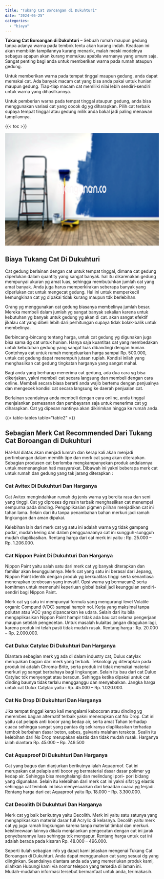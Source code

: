 ```yaml
---
title: "Tukang Cat Boroangan di Dukuhturi"
date: "2024-05-25"
categories: 
  - "biaya"
---
```


**Tukang Cat Boroangan di Dukuhturi** – Sebuah rumah maupun gedung tanpa adanya warna pada tembok tentu akan kurang indah. Keadaan ini akan membikin tampilannya kurang menarik, malah meski modelnya sebagus apapun akan kurang memukau apabila warnanya yang umum saja. Sangat penting bagi anda untuk memberikan warna pada rumah ataupun gedung.

Untuk memberikan warna pada tempat tinggal maupun gedung, anda dapat memakai cat. Ada banyak macam cat yang bisa anda pakai untuk hunian maupun gedung. Tiap-tiap macam cat memiliki nilai lebih sendiri-sendiri untuk warna yang dihasilkannya.

Untuk pemberian warna pada tempat tinggal ataupun gedung, anda bisa menggunakan variasi cat yang cocok dg yg diharapkan. Pilih cat terbaik supaya tempat tinggal atau gedung milik anda bakal jadi paling menawan tampilannya.

{{< toc >}}

![Tukang Cat Boroangan di Dukuhturi](/images/jasa-cat-murah11.png)

## Biaya Tukang Cat Di Dukuhturi

Cat gedung berlainan dengan cat untuk tempat tinggal, dimana cat gedung diperlukan dalam quantity yang sangat banyak. hal itu dikarenakan gedung mempunyai ukuran yg amat luas, sehingga membutuhkan jumlah cat yang amat banyak. Anda juga harus memperkirakan seberapa banyak yang diperlukan cat untuk mengecat gedung. Hal ini untuk memperkecil kemungkinan cat yg dipakai tidak kurang maupun tdk berlebihan.

Orang yg menggunakan cat gedung biasanya membelinya jumlah besar. Mereka membeli dalam jumlah yg sangat banyak sekalian karena untuk kebutuhan yg banyak untuk gedung yg akan di cat. akan sangat efektif jikalau cat yang dibeli lebih dari perhitungan supaya tidak bolak-balik untuk membelinya.

Berbincang-bincang tentang harga, untuk cat gedung yg digunakan juga bisa sama dg cat untuk hunian. Hanya saja kuantitas cat yang membedakan untuk kebutuhan gedung yang sangat luas dibandingi dengan hunian. Contohnya cat untuk rumah mengeluarkan harga sampai Rp. 500.000, untuk cat gedung dapat menempuh jutaan rupiah. Kondisi inilah yang menghasilkan cat gedung tingkatan harganya yang sangat mahal.

Bagi anda yang berharap menerima cat gedung, ada dua cara yg bisa dikerjakan, yakni membeli cat secara langsung dan membeli dengan cara online. Membeli secara biasa berarti anda wajib bertemu dengan penjualnya dan mengecek kondisi cat secara langsung ke daerah penjualan cat.

Berlainan seandainya anda membeli dengan cara online, anda tinggal menjalankan pemesanan dan pembayaran saja untuk menerima cat yg diharapkan. Cat yg dipesan nantinya akan dikirimkan hingga ke rumah anda.

{{< table-tables table="table2" >}}

## Sebagian Merk Cat Recommended Dari Tukang Cat Boroangan di Dukuhturi

Hal-hal diatas akan menjadi lumrah dan kerap kali akan menjadi pertimbangan dalam memilih tipe dan merk cat yang akan diterapkan. Sebagian produsen cat berlomba mengkampanyekan produk andalannya untuk memenangkan hati masyarakat. Dibawah ini yakni beberapa merk cat untuk rumah dan gedung yang tak jarang diterapkan :

### Cat Avitex Di Dukuhturi Dan Harganya

Cat Avitex mengindahkan rumah dg jenis warna yg bercita rasa dan seni yang tinggi. Cat yg diproses dg resin terbaik menghasilkan cat menempel sempurna pada dinding. Pengaplikasian pigmen pilihan menjadikan cat ini tahan lama. Selain dari itu tanpa penambahan bahan merkuri jadi ramah lingkungan dan aman dipakai.

Kelebihan lain dari merk cat yg satu ini adalah warna yg tidak gampang pudar, mudah kering dan dalam pengguanaanya cat ini sungguh-sungguh mudah diaplikasikan. Rentang harga dari cat merk ini yaitu : Rp. 25.000 – Rp. 1.206.000.

### Cat Nippon Paint Di Dukuhturi Dan Harganya

Nippon Paint yaitu salah satu dari merk cat yg banyak diterapkan dan familiar akan keunggulannya. Merk cat yang satu ini berasal dari Jepang, Nippon Paint identik dengan produk yg berkualitas tinggi serta senantiasa menerapkan terobosan yang inovatif. Opsi warna yg bermacam2 serta komitmen untuk memenuhi keperluan global bakal jadi keunggulan sendiri-sendiri bagi Nippon Paint.

Merk cat yg satu ini mempunyai formula yang mengurangi level Volatile organic Compund (VOC) sampai hampir nol. Kerja yang maksimal tanpa polutan atau VOC yang dipancarkan ke udara. Selain dari itu bila mengaplikasikan Nippon Paint hampir tidak ada bau cat selama pengerjaan maupun setelah pengecetan. Untuk masalah kulaitas jangan diragukan lagi, karena produk ini telah pasti tidak mudah rusak. Rentang harga : Rp. 20.000 – Rp. 2.000.000.

### Cat Dulux Catylac Di Dukuhturi Dan Harganya

Diantara sebagian merk yg ada di dalam industry cat, Dulux catylax merupakan bagian dari merk yang terbaik. Teknologi yg diterapkan pada produk ini adalah Chroma-Brite, serta produk ini tidak memakai material merkuri yg sangat berbahaya bagi lingkungan. Selain itu bau dari cat Dulux Catylac tdk menyengat atau beracun. Sehingga ketika dipakai untuk cat dinding baunya tidak terlalu mengganggu dan menyebalkan. Jangka harga untuk cat Dulux Catylac yaitu : Rp. 45.000 – Rp. 1.020.000.

### Cat No Drop Di Dukuhturi Dan Harganya

Jika tempat tinggal kerap kali mengalami kebocoran atau dinding yg merembes bagian alternatif terbaik yakni menerapkan cat No Drop. Cat ini yaitu cat pelapis anti bocor yang kedap air, serta amat Tahan terhadap cuaca sehingga sangat yang pantas dg sekiranya diaplikasikan terhadap tembok berbahan dasar beton, asbes, galvanis malahan terakota. Sealin itu kelebihan dari No Drop merupakan elastis dan tidak mudah rusak. Harganya ialah diantara Rp. 45.000 – Rp. 749.500

### Cat Aquaproof Di Dukuhturi Dan Harganya

Cat yang bagus dan dianjurkan berikutnya ialah Aquaproof. Cat ini merupakan cat pelapis anti bocor yg bermaterial dasar dasar polimer yg kedap air. Sehingga bisa menghalangi dan melindungi pori- pori bidang yang digunakan. Selain itu kelebihan dari merk cat ini yakni sifat yg elastis sehingga cat tembok ini bisa menyesuaikan dari keaadan cuaca yg terjadi. Rentang harga dari cat Aquaproof yaitu Rp. 18.000 – Rp. 3.300.000.

### Cat Decolith Di Dukuhturi Dan Harganya

Merk cat yg baik berikutnya yaitu Decolith. Merk ini yaitu satu satunya yang mengaplikasikan material dasar full Acrylic di kelasnya. Decolih yaitu merk cat yg juga ramah lingkungan karena tanpa material timbal dan merkuri. keistimewaan lainnya dikala menjalankan pengecatan dengan cat ini jarak penyebarannya luas sehingga tdk mengapur. Rentang harga untuk cat ini adalah berada pada kisaran Rp. 48.000 – 496.000.

Seperti itulah sebagian info yg dapat kami jelaskan mengenai Tukang Cat Boroangan di Dukuhturi. Anda dapat menggunakan cat yang sesuai dg yang diinginkan. Seandainya diantara anda ada yang memerlukan produk kami, silahkan Hubungi kami via nomor telepon yang tersedia di laman ini. Mudah-mudahan informasi tersebut bermanfaat untuk anda, terimakasih.
